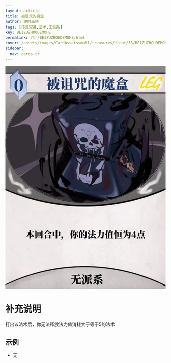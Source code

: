 ```yaml
---
layout: article
title: 被诅咒的魔盒
author: 逆时巫师
tags: [传说宝藏,法术,无派系]
key: BEIZUZHOUDEMOHE
permalink: /tr/BEIZUZHOUDEMOHE.html
cover: /assets/images/CardAssetssmall/treasures/front/33/BEIZUZHOUDEMOHE.webp
sidebar:
  nav: cards-tr
---
```

![](/assets/images/CardAssets/treasures/front/33/BEIZUZHOUDEMOHE.webp)

# 补充说明

打出该法术后，你无法释放法力值消耗大于等于5的法术

## 示例
* 无